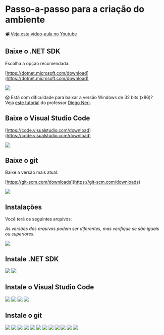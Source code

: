 # Passo-a-passo para a criação do ambiente

[📽 Veja esta vídeo-aula no Youtube](https://youtu.be/QIK8Tt5m1v0)

## Baixe o .NET SDK

Escolha a opção recomendada.

[https://dotnet.microsoft.com/download](https://dotnet.microsoft.com/download)

![](dotnet-install-001.png)

😱 Está com dificuldade para baixar a versão Windows de 32 bits (x86)? Veja [este tutorial](DotNetCore_x86_install.pdf) do professor [Diego Neri](https://github.com/diegoneri).

## Baixe o Visual Studio Code

[https://code.visualstudio.com/download](https://code.visualstudio.com/download)

![](100002.png)

## Baixe o git

Baixe a versão mais atual.

[https://git-scm.com/downloads](https://git-scm.com/downloads)

![](100004.png)

## Instalações

Você terá os seguintes arquivos:

_As versões dos arquivos podem ser diferentes, mas verifique se são iguais ou superiores._

![](ambiente-downloads-01.png)

## Instale .NET SDK

![](dotnet-install-002.png)
![](dotnet-install-003.png)

## Instale o Visual Studio Code

![](vscode-install-001.PNG)
![](vscode-install-002.PNG)
![](vscode-install-003.PNG)
![](vscode-install-004.PNG)

## Instale o git

![](100018.png)
![](100019.png)
![](100020.png)
![](100021.png)
![](100022.png)
![](100023.png)
![](100024.png)
![](100025.png)
![](100026.png)
![](100027.png)
![](100028.png)
![](100029.png)
